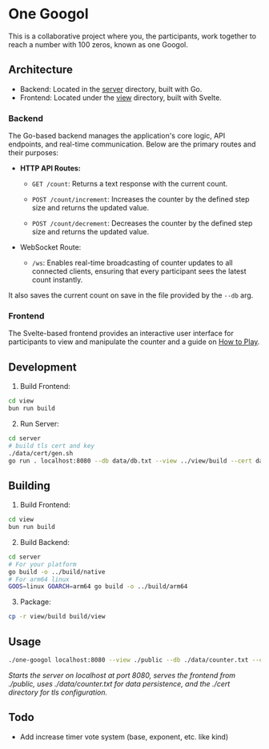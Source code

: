 # One Googol

This is a collaborative project where you, the participants, work together to reach a number with 100 zeros, known as one Googol.

## Architecture

- Backend: Located in the [server](server/) directory, built with Go.
- Frontend: Located under the [view](view/) directory, built with Svelte.

### Backend

The Go-based backend manages the application's core logic, API endpoints, and real-time communication. Below are the primary routes and their purposes:

- **HTTP API Routes:**
  - `GET /count`: Returns a text response with the current count.

  - `POST /count/increment`: Increases the counter by the defined step size and returns the updated value.

  - `POST /count/decrement`: Decreases the counter by the defined step size and returns the updated value.

- WebSocket Route:
  - `/ws`: Enables real-time broadcasting of counter updates to all connected clients, ensuring that every participant sees the latest count instantly.

It also saves the current count on save in the file provided by the `--db` arg.

### Frontend

The Svelte-based frontend provides an interactive user interface for participants to view and manipulate the counter and a guide on [How to Play](https://one-googol.nwrenger.dev/faq).

## Development

1. Build Frontend:
```sh
cd view
bun run build
```

2. Run Server:
```sh
cd server
# build tls cert and key
./data/cert/gen.sh
go run . localhost:8080 --db data/db.txt --view ../view/build --cert data/cert/cert.pem --key data/cert/key.pem
```

## Building

1. Build Frontend:
```sh
cd view
bun run build
```

2. Build Backend:
```sh
cd server
# For your platform
go build -o ../build/native
# For arm64 linux
GOOS=linux GOARCH=arm64 go build -o ../build/arm64
```

3. Package:
```sh
cp -r view/build build/view
```

## Usage

```sh
./one-googol localhost:8080 --view ./public --db ./data/counter.txt --cert ./cert/cert.pem --key ./cert/key.pem
```
_Starts the server on localhost at port 8080, serves the frontend from ./public, uses ./data/counter.txt for data persistence, and the ./cert directory for tls configuration._

## Todo

- Add increase timer vote system (base, exponent, etc. like kind)
